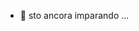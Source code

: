 - 🌱 sto ancora imparando ...

<!---
tazuarce/tazuarce is a ✨ special ✨ repository because its `README.md` (this file) appears on your GitHub profile.
You can click the Preview link to take a look at your changes.
--->
